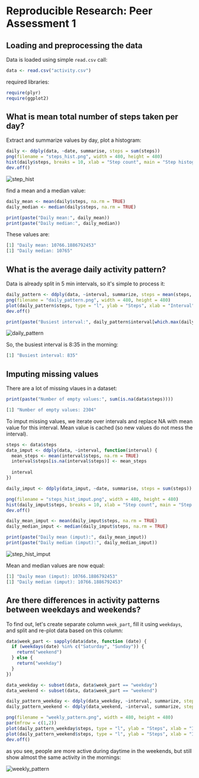 # Reproducible Research: Peer Assessment 1


## Loading and preprocessing the data

Data is loaded using simple ```read.csv``` call:

```r
data <- read.csv("activity.csv")

```

required libraries:

```r
require(plyr)
require(ggplot2)
```

## What is mean total number of steps taken per day?

Extract and summarize values by day, plot a histogram:

```r
daily <- ddply(data, ~date, summarise, steps = sum(steps))
png(filename = "steps_hist.png", width = 480, height = 480)
hist(daily$steps, breaks = 10, xlab = "Step count", main = "Step histogram")
dev.off()
```

![step_hist](steps_hist.png)

find a mean and a median value:

```r
daily_mean <- mean(daily$steps, na.rm = TRUE)
daily_median <- median(daily$steps, na.rm = TRUE)

print(paste("Daily mean:", daily_mean))
print(paste("Daily median:", daily_median))
```

These values are: 

```r
[1] "Daily mean: 10766.1886792453"
[1] "Daily median: 10765"
```

## What is the average daily activity pattern?

Data is already split in 5 min intervals, so it's simple to process it:

```r
daily_pattern <- ddply(data, ~interval, summarize, steps = mean(steps, na.rm = TRUE))
png(filename = "daily_pattern.png", width = 480, height = 480)
plot(daily_pattern$steps, type = "l", ylab = "Steps", xlab = "Interval", main = "Daily pattern")
dev.off()

print(paste("Busiest interval:", daily_pattern$interval[which.max(daily_pattern$steps)]))
```

![daily_pattern](daily_pattern.png)

So, the busiest interval is 8:35 in the morning:

```r
[1] "Busiest interval: 835"
```


## Imputing missing values

There are a lot of missing vlaues in a dataset:

```r
print(paste("Number of empty values:", sum(is.na(data$steps))))
```

```r
[1] "Number of empty values: 2304"
```

To imput missing values, we iterate over intervals and replace NA with mean value for this interval. Mean value is cached (so new values do not mess the interval).

```r
steps <- data$steps
data_imput <- ddply(data, ~interval, function(interval) {
  mean_steps <- mean(interval$steps, na.rm = TRUE)
  interval$steps[is.na(interval$steps)] <- mean_steps
    
  interval
})

daily_imput <- ddply(data_imput, ~date, summarise, steps = sum(steps))

png(filename = "steps_hist_imput.png", width = 480, height = 480)
hist(daily_imput$steps, breaks = 10, xlab = "Step count", main = "Step histogram (imput values)")
dev.off()

daily_mean_imput <- mean(daily_imput$steps, na.rm = TRUE)
daily_median_imput <- median(daily_imput$steps, na.rm = TRUE)

print(paste("Daily mean (imput):", daily_mean_imput))
print(paste("Daily median (imput):", daily_median_imput))
```

![step_hist_imput](steps_hist_imput.png)

Mean and median values are now equal:

```r
[1] "Daily mean (imput): 10766.1886792453"
[1] "Daily median (imput): 10766.1886792453"
```

## Are there differences in activity patterns between weekdays and weekends?

To find out, let's create separate column ```week_part```, fill it using ```weekdays```, and split and re-plot data based on this column:

```r
data$week_part <- sapply(data$date, function (date) {
  if (weekdays(date) %in% c("Saturday", "Sunday")) {
    return("weekend")
  } else {
    return("weekday")
  }
})

data_weekday <- subset(data, data$week_part == "weekday")
data_weekend <- subset(data, data$week_part == "weekend")

daily_pattern_weekday <- ddply(data_weekday, ~interval, summarize, steps = mean(steps, na.rm = TRUE))
daily_pattern_weekend <- ddply(data_weekend, ~interval, summarize, steps = mean(steps, na.rm = TRUE))

png(filename = "weekly_pattern.png", width = 480, height = 480)
par(mfrow = c(1,2))
plot(daily_pattern_weekday$steps, type = "l", ylab = "Steps", xlab = "Interval", main = "Daily pattern on weekdays")
plot(daily_pattern_weekend$steps, type = "l", ylab = "Steps", xlab = "Interval", main = "Daily pattern on weekends")
dev.off()
```

as you see, people are more active during daytime in the weekends, but still show almost the same activity in the mornings:

![weekly_pattern](weekly_pattern.png)
